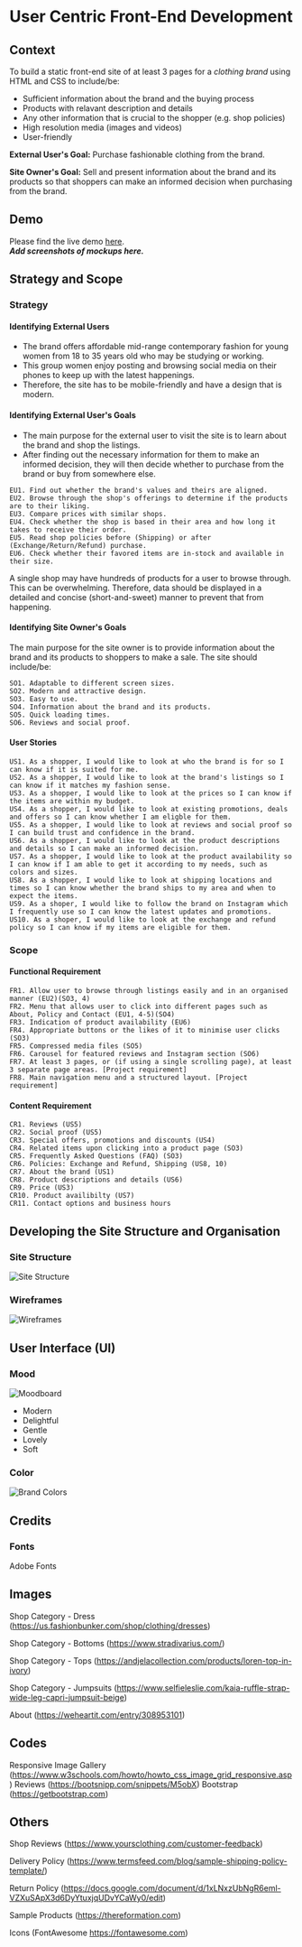 # User Centric Front-End Development
## Context
To build a static front-end site of at least 3 pages for a *clothing brand* using HTML and CSS to include/be:

- Sufficient information about the brand and the buying process
- Products with relavant description and details
- Any other information that is crucial to the shopper (e.g. shop policies)
- High resolution media (images and videos)
- User-friendly

**External User's Goal:** Purchase fashionable clothing from the brand.

**Site Owner's Goal:** Sell and present information about the brand and its products so that shoppers can make an informed decision when purchasing from the brand.

## Demo
Please find the live demo [here](#).\
***Add screenshots of mockups here.***

## Strategy and Scope
### Strategy
#### Identifying External Users
- The brand offers affordable mid-range contemporary fashion for young women from 18 to 35 years old who may be studying or working. 
- This group women enjoy posting and browsing social media on their phones to keep up with the latest happenings.
- Therefore, the site has to be mobile-friendly and have a design that is modern.

#### Identifying External User's Goals
- The main purpose for the external user to visit the site is to learn about the brand and shop the listings. 
- After finding out the necessary information for them to make an informed decision, they will then decide whether to purchase from the brand or buy from somewhere else.

```
EU1. Find out whether the brand's values and theirs are aligned.
EU2. Browse through the shop's offerings to determine if the products are to their liking.
EU3. Compare prices with similar shops.
EU4. Check whether the shop is based in their area and how long it takes to receive their order.
EU5. Read shop policies before (Shipping) or after (Exchange/Return/Refund) purchase.
EU6. Check whether their favored items are in-stock and available in their size.
```
A single shop may have hundreds of products for a user to browse through. This can be overwhelming. Therefore, data should be displayed in a detailed and concise (short-and-sweet) manner to prevent that from happening.

#### Identifying Site Owner's Goals
The main purpose for the site owner is to provide information about the brand and its products to shoppers to make a sale. The site should include/be:
```
SO1. Adaptable to different screen sizes.
SO2. Modern and attractive design.
SO3. Easy to use.
SO4. Information about the brand and its products.
SO5. Quick loading times.
SO6. Reviews and social proof.
```

#### User Stories
```
US1. As a shopper, I would like to look at who the brand is for so I can know if it is suited for me.
US2. As a shopper, I would like to look at the brand's listings so I can know if it matches my fashion sense.
US3. As a shopper, I would like to look at the prices so I can know if the items are within my budget.
US4. As a shopper, I would like to look at existing promotions, deals and offers so I can know whether I am eligble for them.
US5. As a shopper, I would like to look at reviews and social proof so I can build trust and confidence in the brand.
US6. As a shopper, I would like to look at the product descriptions and details so I can make an informed decision.
US7. As a shopper, I would like to look at the product availability so I can know if I am able to get it according to my needs, such as colors and sizes.
US8. As a shopper, I would like to look at shipping locations and times so I can know whether the brand ships to my area and when to expect the items.
US9. As a shoper, I would like to follow the brand on Instagram which I frequently use so I can know the latest updates and promotions.
US10. As a shoper, I would like to look at the exchange and refund policy so I can know if my items are eligible for them.
```

### Scope
#### Functional Requirement
```
FR1. Allow user to browse through listings easily and in an organised manner (EU2)(SO3, 4)
FR2. Menu that allows user to click into different pages such as About, Policy and Contact (EU1, 4-5)(SO4)
FR3. Indication of product availability (EU6)
FR4. Appropriate buttons or the likes of it to minimise user clicks (SO3)
FR5. Compressed media files (SO5)
FR6. Carousel for featured reviews and Instagram section (SO6)
FR7. At least 3 pages, or (if using a single scrolling page), at least 3 separate page areas. [Project requirement]
FR8. Main navigation menu and a structured layout. [Project requirement]
```

#### Content Requirement
```
CR1. Reviews (US5)
CR2. Social proof (US5)
CR3. Special offers, promotions and discounts (US4)
CR4. Related items upon clicking into a product page (SO3)
CR5. Frequently Asked Questions (FAQ) (SO3)
CR6. Policies: Exchange and Refund, Shipping (US8, 10)
CR7. About the brand (US1)
CR8. Product descriptions and details (US6)
CR9. Price (US3)
CR10. Product availibilty (US7)
CR11. Contact options and business hours
```

## Developing the Site Structure and Organisation
### Site Structure
![Site Structure](media/read-me/site-structure.png "Site Structure")

### Wireframes
![Wireframes](media/read-me/wireframes.png "Wireframes")


## User Interface (UI)
### Mood
![Moodboard](media/read-me/moodboard.png "Moodboard")

- Modern
- Delightful
- Gentle
- Lovely
- Soft

### Color
![Brand Colors](media/read-me/brand-palette.png "Brand Colors")

## Credits
### Fonts
Adobe Fonts

## Images
Shop Category - Dress (https://us.fashionbunker.com/shop/clothing/dresses)

Shop Category - Bottoms (https://www.stradivarius.com/)

Shop Category - Tops (https://andjelacollection.com/products/loren-top-in-ivory)

Shop Category - Jumpsuits (https://www.selfieleslie.com/kaia-ruffle-strap-wide-leg-capri-jumpsuit-beige)

About (https://weheartit.com/entry/308953101)

## Codes
Responsive Image Gallery (https://www.w3schools.com/howto/howto_css_image_grid_responsive.asp)
Reviews (https://bootsnipp.com/snippets/M5obX)
Bootstrap (https://getbootstrap.com)

## Others
Shop Reviews (https://www.yoursclothing.com/customer-feedback)

Delivery Policy (https://www.termsfeed.com/blog/sample-shipping-policy-template/)

Return Policy (https://docs.google.com/document/d/1xLNxzUbNgR6eml-VZXuSApX3d6DyYtuxjqUDvYCaWy0/edit)

Sample Products (https://thereformation.com)

Icons (FontAwesome https://fontawesome.com)